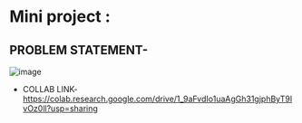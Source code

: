 # Mini project : 
## PROBLEM STATEMENT-
![image](https://user-images.githubusercontent.com/79741191/176999090-04e94557-0f2f-4df4-a35f-9fbc6a1a8c9f.png)
- COLLAB LINK- https://colab.research.google.com/drive/1_9aFvdIo1uaAgGh31gjphByT9lvOz0ll?usp=sharing

